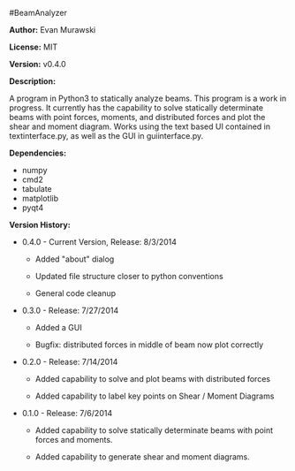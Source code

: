 #BeamAnalyzer

**Author:** Evan Murawski

**License:** MIT

**Version:** v0.4.0

**Description:**

A program in Python3 to statically analyze beams. This program is a work in progress. It currently has the capability to solve statically determinate beams with point forces, moments, and distributed forces and plot the shear and moment diagram. Works using the text based UI contained in textinterface.py, as well as the GUI in guiinterface.py.

**Dependencies:**

- numpy
- cmd2
- tabulate
- matplotlib
- pyqt4


**Version History:**

- 0.4.0 - Current Version, Release: 8/3/2014

	- Added "about" dialog

	- Updated file structure closer to python conventions

	- General code cleanup

- 0.3.0 - Release: 7/27/2014

	- Added a GUI

	- Bugfix: distributed forces in middle of beam now plot correctly

- 0.2.0 - Release: 7/14/2014

	- Added capability to solve and plot beams with distributed forces

	- Added capability to label key points on Shear / Moment Diagrams

- 0.1.0 - Release: 7/6/2014

	- Added capability to solve statically determinate beams with point forces and moments. 

	- Added capability to generate shear and moment diagrams.



